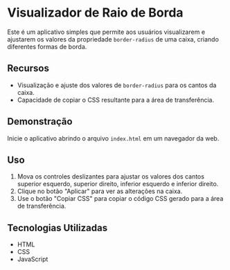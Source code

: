 # Visualizador de Raio de Borda

Este é um aplicativo simples que permite aos usuários visualizarem e ajustarem os valores da propriedade `border-radius` de uma caixa, criando diferentes formas de borda.

## Recursos

- Visualização e ajuste dos valores de `border-radius` para os cantos da caixa.
- Capacidade de copiar o CSS resultante para a área de transferência.

## Demonstração

Inicie o aplicativo abrindo o arquivo `index.html` em um navegador da web.

## Uso

1. Mova os controles deslizantes para ajustar os valores dos cantos superior esquerdo, superior direito, inferior esquerdo e inferior direito.
2. Clique no botão "Aplicar" para ver as alterações na caixa.
3. Use o botão "Copiar CSS" para copiar o código CSS gerado para a área de transferência.

## Tecnologias Utilizadas

- HTML
- CSS
- JavaScript
